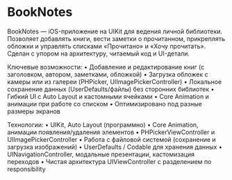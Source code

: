 # BookNotes
BookNotes — iOS-приложение на UIKit для ведения личной библиотеки.
Позволяет добавлять книги, вести заметки о прочитанном, прикреплять обложки и управлять списками «Прочитано» и «Хочу прочитать».
Сделан с упором на архитектуру, читаемый код и UI-детали.

Ключевые возможности:
	•	Добавление и редактирование книг (с заголовком, автором, заметками, обложкой)
	•	Загрузка обложек с камеры или из галереи (PHPicker, UIImagePickerController)
	•	Локальное сохранение данных (UserDefaults/файлы) без сторонних библиотек
	•	Гибкий UI с Auto Layout и кастомными ячейками
	•	Core Animation и анимации при работе со списком
	•	Оптимизировано под разные размеры экранов

Технологии:
	•	UIKit, Auto Layout (программно)
	•	Core Animation, анимации появления/удаления элементов
	•	PHPickerViewController и UIImagePickerController
	•	Работа с файловой системой (сохранение и загрузка изображений)
	•	UserDefaults / Codable для хранения данных
	•	UINavigationController, модальные презентации, кастомизация переходов
	•	Чистая архитектура UIViewController с разделением по responsibility
